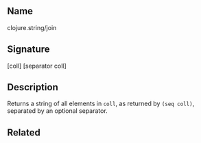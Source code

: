 ## Name
clojure.string/join

## Signature
[coll]
[separator coll]

## Description

Returns a string of all elements in `coll`, as returned by `(seq coll)`,
separated by an optional separator.

## Related
